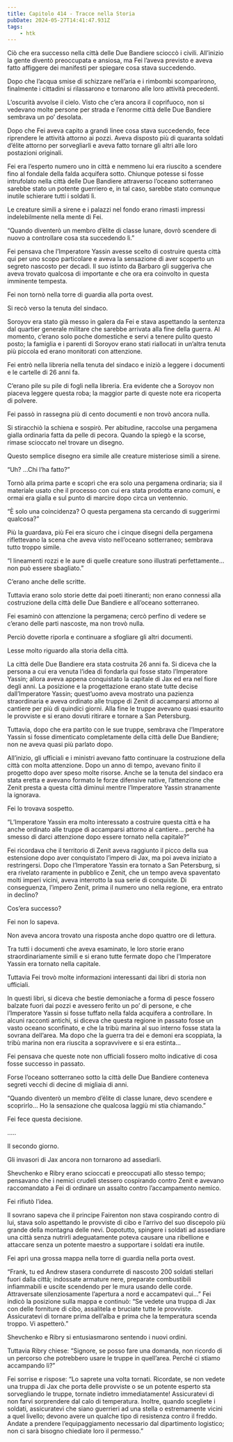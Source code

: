 ```yaml
---
title: Capitolo 414 - Tracce nella Storia
pubDate: 2024-05-27T14:41:47.931Z
tags:
    - htk
---
```


Ciò che era successo nella città delle Due Bandiere scioccò i civili. All’inizio la gente diventò preoccupata e ansiosa, ma Fei l’aveva previsto e aveva fatto affiggere dei manifesti per spiegare cosa stava succedendo.

Dopo che l’acqua smise di schizzare nell’aria e i rimbombi scomparirono, finalmente i cittadini si rilassarono e tornarono alle loro attività precedenti.

L’oscurità avvolse il cielo. Visto che c’era ancora il coprifuoco, non si vedevano molte persone per strada e l’enorme città delle Due Bandiere sembrava un po’ desolata.

Dopo che Fei aveva capito a grandi linee cosa stava succedendo, fece riprendere le attività attorno ai pozzi. Aveva disposto più di quaranta soldati d’élite attorno per sorvegliarli e aveva fatto tornare gli altri alle loro postazioni originali.

Fei era l’esperto numero uno in città e nemmeno lui era riuscito a scendere fino al fondale della falda acquifera sotto. Chiunque potesse si fosse intrufolato nella città delle Due Bandiere attraverso l’oceano sotterraneo sarebbe stato un potente guerriero e, in tal caso, sarebbe stato comunque inutile schierare tutti i soldati lì.

Le creature simili a sirene e i palazzi nel fondo erano rimasti impressi indelebilmente nella mente di Fei.

“Quando diventerò un membro d’èlite di classe lunare, dovrò scendere di nuovo a controllare cosa sta succedendo lì.”

Fei pensava che l’Imperatore Yassin avesse scelto di costruire questa città qui per uno scopo particolare e aveva la sensazione di aver scoperto un segreto nascosto per decadi. Il suo istinto da Barbaro gli suggeriva che aveva trovato qualcosa di importante e che ora era coinvolto in questa imminente tempesta.

Fei non tornò nella torre di guardia alla porta ovest.

Si recò verso la tenuta del sindaco.

Soroyov era stato già messo in galera da Fei e stava aspettando la sentenza dal quartier generale militare che sarebbe arrivata alla fine della guerra. Al momento, c’erano solo poche domestiche e servi a tenere pulito questo posto; la famiglia e i parenti di Soroyov erano stati riallocati in un’altra tenuta più piccola ed erano monitorati con attenzione.

Fei entrò nella libreria nella tenuta del sindaco e iniziò a leggere i documenti e le cartelle di 26 anni fa.

C’erano pile su pile di fogli nella libreria. Era evidente che a Soroyov non piaceva leggere questa roba; la maggior parte di queste note era ricoperta di polvere.

Fei passò in rassegna più di cento documenti e non trovò ancora nulla.

Si stiracchiò la schiena e sospirò. Per abitudine, raccolse una pergamena gialla ordinaria fatta da pelle di pecora. Quando la spiegò e la scorse, rimase scioccato nel trovare un disegno.

Questo semplice disegno era simile alle creature misteriose simili a sirene.

“Uh? …Chi l’ha fatto?”

Tornò alla prima parte e scoprì che era solo una pergamena ordinaria; sia il materiale usato che il processo con cui era stata prodotta erano comuni, e ormai era gialla e sul punto di marcire dopo circa un ventennio.

“È solo una coincidenza? O questa pergamena sta cercando di suggerirmi qualcosa?”

Più la guardava, più Fei era sicuro che i cinque disegni della pergamena riflettevano la scena che aveva visto nell’oceano sotterraneo; sembrava tutto troppo simile.

“I lineamenti rozzi e le aure di quelle creature sono illustrati perfettamente… non può essere sbagliato.”

C’erano anche delle scritte.

Tuttavia erano solo storie dette dai poeti itineranti; non erano connessi alla costruzione della città delle Due Bandiere e all’oceano sotterraneo.

Fei esaminò con attenzione la pergamena; cercò perfino di vedere se c’erano delle parti nascoste, ma non trovò nulla.

Perciò dovette riporla e continuare a sfogliare gli altri documenti.

Lesse molto riguardo alla storia della città.

La città delle Due Bandiere era stata costruita 26 anni fa. Si diceva che la persona a cui era venuta l’idea di fondarla qui fosse stato l’Imperatore Yassin; allora aveva appena conquistato la capitale di Jax ed era nel fiore degli anni. La posizione e la progettazione erano state tutte decise dall’Imperatore Yassin; quest’uomo aveva mostrato una pazienza straordinaria e aveva ordinato alle truppe di Zenit di accamparsi attorno al cantiere per più di quindici giorni. Alla fine le truppe avevano quasi esaurito le provviste e si erano dovuti ritirare e tornare a San Petersburg.

Tuttavia, dopo che era partito con le sue truppe, sembrava che l’Imperatore Yassin si fosse dimenticato completamente della città delle Due Bandiere; non ne aveva quasi più parlato dopo.

All’inizio, gli ufficiali e i ministri avevano fatto continuare la costruzione della città con molta attenzione. Dopo un anno di tempo, avevano finito il progetto dopo aver speso molte risorse. Anche se la tenuta del sindaco era stata eretta e avevano formato le forze difensive native, l’attenzione che Zenit presta a questa città diminuì mentre l’Imperatore Yassin stranamente la ignorava.

Fei lo trovava sospetto.

“L’Imperatore Yassin era molto interessato a costruire questa città e ha anche ordinato alle truppe di accamparsi attorno al cantiere… perché ha smesso di darci attenzione dopo essere tornato nella capitale?”

Fei ricordava che il territorio di Zenit aveva raggiunto il picco della sua estensione dopo aver conquistato l’impero di Jax, ma poi aveva iniziato a restringersi. Dopo che l’Imperatore Yassin era tornato a San Petersburg, si era rivelato raramente in pubblico e Zenit, che un tempo aveva spaventato molti imperi vicini, aveva interrotto la sua serie di conquiste. Di conseguenza, l’impero Zenit, prima il numero uno nella regione, era entrato in declino?

Cos’era successo?

Fei non lo sapeva.

Non aveva ancora trovato una risposta anche dopo quattro ore di lettura.

Tra tutti i documenti che aveva esaminato, le loro storie erano straordinariamente simili e si erano tutte fermate dopo che l’Imperatore Yassin era tornato nella capitale.

Tuttavia Fei trovò molte informazioni interessanti dai libri di storia non ufficiali.

In questi libri, si diceva che bestie demoniache a forma di pesce fossero balzate fuori dai pozzi e avessero ferito un po’ di persone, e che l’Imperatore Yassin si fosse tuffato nella falda acquifera a controllare. In alcuni racconti antichi, si diceva che questa regione in passato fosse un vasto oceano sconfinato, e che la tribù marina al suo interno fosse stata la sovrana dell’area. Ma dopo che la guerra tra dei e demoni era scoppiata, la tribù marina non era riuscita a sopravvivere e si era estinta…

Fei pensava che queste note non ufficiali fossero molto indicative di cosa fosse successo in passato.

Forse l’oceano sotterraneo sotto la città delle Due Bandiere conteneva segreti vecchi di decine di migliaia di anni.

“Quando diventerò un membro d’élite di classe lunare, devo scendere e scoprirlo… Ho la sensazione che qualcosa laggiù mi stia chiamando.”

Fei fece questa decisione.

…..

Il secondo giorno.

Gli invasori di Jax ancora non tornarono ad assediarli.

Shevchenko e Ribry erano scioccati e preoccupati allo stesso tempo; pensavano che i nemici crudeli stessero cospirando contro Zenit e avevano raccomandato a Fei di ordinare un assalto contro l’accampamento nemico.

Fei rifiutò l’idea.

Il sovrano sapeva che il principe Fairenton non stava cospirando contro di lui, stava solo aspettando le provviste di cibo e l’arrivo del suo discepolo più grande della montagna delle nevi. Dopotutto, spingere i soldati ad assediare una città senza nutrirli adeguatamente poteva causare una ribellione e attaccare senza un potente maestro a supportare i soldati era inutile.

Fei aprì una grossa mappa nella torre di guardia nella porta ovest.

“Frank, tu ed Andrew stasera condurrete di nascosto 200 soldati stellari fuori dalla città; indossate armature nere, preparate combustibili infiammabili e uscite scendendo per le mura usando delle corde. Attraversate silenziosamente l’apertura a nord e accampatevi qui…” Fei indicò la posizione sulla mappa e continuò: “Se vedete una truppa di Jax con delle forniture di cibo, assalitela e bruciate tutte le provviste. Assicuratevi di tornare prima dell’alba e prima che la temperatura scenda troppo. Vi aspetterò.”

Shevchenko e Ribry si entusiasmarono sentendo i nuovi ordini.

Tuttavia Ribry chiese: “Signore, se posso fare una domanda, non ricordo di un percorso che potrebbero usare le truppe in quell’area. Perché ci stiamo accampando lì?”

Fei sorrise e rispose: “Lo saprete una volta tornati. Ricordate, se non vedete una truppa di Jax che porta delle provviste o se un potente esperto sta sorvegliando le truppe, tornate indietro immediatamente! Assicuratevi di non farvi sorprendere dal calo di temperatura. Inoltre, quando scegliete i soldati, assicuratevi che siano guerrieri ad una stella o estremamente vicini a quel livello; devono avere un qualche tipo di resistenza contro il freddo. Andate a prendere l’equipaggiamento necessario dal dipartimento logistico; non ci sarà bisogno chiediate loro il permesso.”



